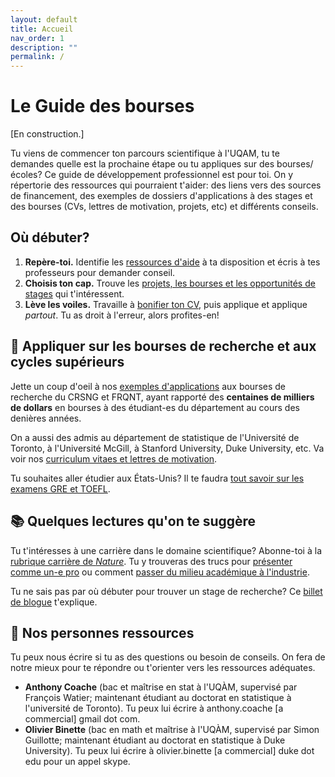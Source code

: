 ```yaml
---
layout: default
title: Accueil
nav_order: 1
description: ""
permalink: /
---
```


# Le Guide des bourses

[En construction.]

Tu viens de commencer ton parcours scientifique à l'UQAM, tu te demandes quelle est la prochaine étape ou tu appliques sur des bourses/écoles? Ce guide de développement professionnel est pour toi. On y répertorie des ressources qui pourraient t'aider: des liens vers des sources de financement, des exemples de dossiers d'applications à des stages et des bourses (CVs, lettres de motivation, projets, etc) et différents conseils.

## Où débuter?
 1. **Repère-toi.** Identifie les [ressources d'aide](/Guide-des-bourses-UQAM/debuter/ressources_soutien) à ta disposition et écris à tes professeurs pour demander conseil.
 2. **Choisis ton cap.** Trouve les [projets, les bourses et les opportunités de stages](/Guide-des-bourses-UQAM/debuter/projets_bourses_stages) qui t'intéressent.
 3. **Lève les voiles.** Travaille à [bonifier ton CV](/Guide-des-bourses-UQAM/debuter/CV), puis applique et applique *partout*. Tu as droit à l'erreur, alors profites-en!

## :rocket: Appliquer sur les bourses de recherche et aux cycles supérieurs

Jette un coup d'oeil à nos [exemples d'applications](/Guide-des-bourses-UQAM/bourses_recherche) aux bourses de recherche du CRSNG et FRQNT, ayant rapporté des **centaines de milliers de dollars** en bourses à des étudiant-es du département au cours des denières années.

On a aussi des admis au département de statistique de l'Université de Toronto, à l'Université McGill, à Stanford University, Duke University, etc. Va voir nos [curriculum vitaes et lettres de motivation](/Guide-des-bourses-UQAM/appliquer_doctorat/exemples.html).

Tu souhaites aller étudier aux États-Unis? Il te faudra [tout savoir sur les examens GRE et TOEFL]().

## :books: Quelques lectures qu'on te suggère

Tu t'intéresses à une carrière dans le domaine scientifique? Abonne-toi à la [rubrique carrière de *Nature*](https://www.nature.com/nature/articles?type=career-column). Tu y trouveras des trucs pour [présenter comme un-e pro](https://www.nature.com/articles/d41586-019-01041-9) ou comment [passer du milieu académique à l'industrie](https://www.nature.com/articles/d41586-019-00692-y).

Tu ne sais pas par où débuter pour trouver un stage de recherche? Ce [billet de blogue](https://macrogrrrls.wordpress.com/2018/10/09/women-in-undergraduate-degrees-this-is-how-to-get-research-experience/) t'explique.

## :wave: ​Nos personnes ressources

Tu peux nous écrire si tu as des questions ou besoin de conseils. On fera de notre mieux pour te répondre ou t'orienter vers les ressources adéquates.

- **Anthony Coache** (bac et maîtrise en stat à l'UQÀM, supervisé par François Watier; maintenant étudiant au doctorat en statistique à l'université de Toronto). Tu peux lui écrire à anthony.coache [a commercial] gmail dot com.
- **Olivier Binette** (bac en math et maîtrise à l'UQÀM, supervisé par Simon Guillotte; maintenant étudiant au doctorat en statistique à Duke University).  Tu peux lui écrire à olivier.binette [a commercial] duke dot edu pour un appel skype.